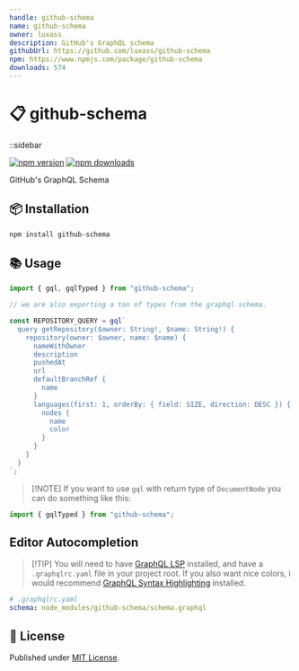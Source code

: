 ```yaml
---
handle: github-schema
name: github-schema
owner: luxass
description: GitHub's GraphQL schema
githubUrl: https://github.com/luxass/github-schema
npm: https://www.npmjs.com/package/github-schema
downloads: 574
---
```


# 📋 github-schema

::sidebar

[![npm version][npm-version-src]][npm-version-href]
[![npm downloads][npm-downloads-src]][npm-downloads-href]

GitHub's GraphQL Schema

## 📦 Installation

```sh
npm install github-schema
```

## 📚 Usage

```ts
import { gql, gqlTyped } from "github-schema";

// we are also exporting a ton of types from the graphql schema.

const REPOSITORY_QUERY = gql`
  query getRepository($owner: String!, $name: String!) {
    repository(owner: $owner, name: $name) {
      nameWithOwner
      description
      pushedAt
      url
      defaultBranchRef {
        name
      }
      languages(first: 1, orderBy: { field: SIZE, direction: DESC }) {
        nodes {
          name
          color
        }
      }
    }
  }
`;
```

> \[!NOTE]
> If you want to use `gql` with return type of `DocumentNode` you can do something like this:

```ts
import { gqlTyped } from "github-schema";
```

## Editor Autocompletion

> \[!TIP]
> You will need to have [GraphQL LSP](https://marketplace.visualstudio.com/items?itemName=GraphQL.vscode-graphql) installed, and have a `.graphqlrc.yaml` file in your project root.
> If you also want nice colors, i would recommend [GraphQL Syntax Highlighting](https://marketplace.visualstudio.com/items?itemName=GraphQL.vscode-graphql-syntax) installed.

```yaml
# .graphqlrc.yaml
schema: node_modules/github-schema/schema.graphql
```

## 📄 License

Published under [MIT License](https://github.com/luxass/github-schema/blob/main/LICENSE).

<!-- Badges -->

[npm-version-src]: https://img.shields.io/npm/v/github-schema?style=flat&colorA=18181B&colorB=4169E1
[npm-version-href]: https://npmjs.com/package/github-schema
[npm-downloads-src]: https://img.shields.io/npm/dm/github-schema?style=flat&colorA=18181B&colorB=4169E1
[npm-downloads-href]: https://npmjs.com/package/github-schema
